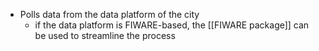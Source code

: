 - Polls data from the data platform of the city
	- if the data platform is FIWARE-based, the [[FIWARE package]] can be used to streamline the process